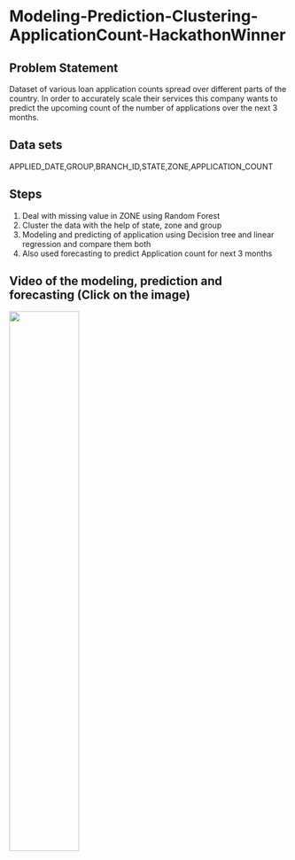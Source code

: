 # Modeling-Prediction-Clustering-ApplicationCount-HackathonWinner

## Problem Statement
Dataset of various loan application counts spread over different
parts of the country. In order to accurately scale their services this company wants to
predict the upcoming count of the number of applications over the next 3 months.

## Data sets
APPLIED_DATE,GROUP,BRANCH_ID,STATE,ZONE,APPLICATION_COUNT

## Steps
1. Deal with missing value in ZONE using Random Forest
2. Cluster the data with the help of state, zone and group
3. Modeling and predicting of application using Decision tree and linear regression and compare them both
4. Also used forecasting to predict Application count for next 3 months


## Video of the modeling, prediction and forecasting (Click on the image)
 
 [<img src="https://img.youtube.com/vi/Cn5BjI_qQFc/maxresdefault.jpg" width="50%">](https://youtu.be/Cn5BjI_qQFc)
